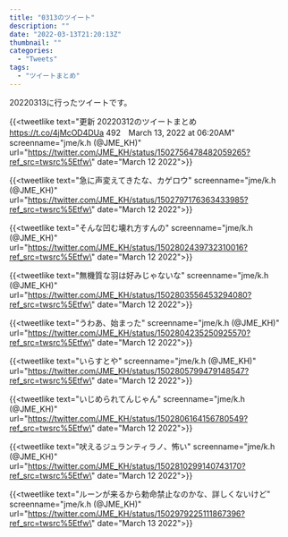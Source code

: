 ```yaml
---
title: "0313のツイート"
description: ""
date: "2022-03-13T21:20:13Z"
thumbnail: ""
categories:
  - "Tweets"
tags:
  - "ツイートまとめ"
---
```

20220313に行ったツイートです。
<!--more-->
{{<tweetlike text=\"更新 20220312のツイートまとめ https://t.co/4jMcOD4DUa 492　March 13, 2022 at 06:20AM\" screenname=\"jme/k.h (@JME_KH)\" url=\"https://twitter.com/JME_KH/status/1502756478482059265?ref_src=twsrc%5Etfw\" date=\"March 12 2022\">}}

{{<tweetlike text=\"急に声変えてきたな、カゲロウ\" screenname=\"jme/k.h (@JME_KH)\" url=\"https://twitter.com/JME_KH/status/1502797176363433985?ref_src=twsrc%5Etfw\" date=\"March 12 2022\">}}

{{<tweetlike text=\"そんな凹む壊れ方すんの\" screenname=\"jme/k.h (@JME_KH)\" url=\"https://twitter.com/JME_KH/status/1502802439732310016?ref_src=twsrc%5Etfw\" date=\"March 12 2022\">}}

{{<tweetlike text=\"無機質な羽は好みじゃないな\" screenname=\"jme/k.h (@JME_KH)\" url=\"https://twitter.com/JME_KH/status/1502803556453294080?ref_src=twsrc%5Etfw\" date=\"March 12 2022\">}}

{{<tweetlike text=\"うわあ、始まった\" screenname=\"jme/k.h (@JME_KH)\" url=\"https://twitter.com/JME_KH/status/1502804235250925570?ref_src=twsrc%5Etfw\" date=\"March 12 2022\">}}

{{<tweetlike text=\"いらすとや\" screenname=\"jme/k.h (@JME_KH)\" url=\"https://twitter.com/JME_KH/status/1502805799479148547?ref_src=twsrc%5Etfw\" date=\"March 12 2022\">}}

{{<tweetlike text=\"いじめられてんじゃん\" screenname=\"jme/k.h (@JME_KH)\" url=\"https://twitter.com/JME_KH/status/1502806164156780549?ref_src=twsrc%5Etfw\" date=\"March 12 2022\">}}

{{<tweetlike text=\"吠えるジュランティラノ、怖い\" screenname=\"jme/k.h (@JME_KH)\" url=\"https://twitter.com/JME_KH/status/1502810299140743170?ref_src=twsrc%5Etfw\" date=\"March 12 2022\">}}

{{<tweetlike text=\"ルーンが来るから勅命禁止なのかな、詳しくないけど\" screenname=\"jme/k.h (@JME_KH)\" url=\"https://twitter.com/JME_KH/status/1502979225111867396?ref_src=twsrc%5Etfw\" date=\"March 13 2022\">}}

